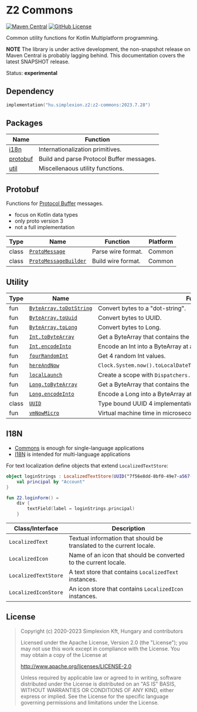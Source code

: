 # Z2 Commons

[![Maven Central](https://img.shields.io/maven-central/v/hu.simplexion.z2/z2-commons)](https://mvnrepository.com/artifact/hu.simplexion.z2/z2-commons)
[![GitHub License](https://img.shields.io/badge/license-Apache%20License%202.0-blue.svg?style=flat)](http://www.apache.org/licenses/LICENSE-2.0)

Common utility functions for Kotlin Multiplatform programming.

**NOTE** The library is under active development, the non-snapshot release on Maven Central is probably lagging behind. 
This documentation covers the latest SNAPSHOT release.

Status: **experimental**

## Dependency

```kotlin
implementation("hu.simplexion.z2:z2-commons:2023.7.28")
```

## Packages

| Name                  | Function                                  |
|-----------------------|-------------------------------------------|
| [i18n](#i18n)         | Internationalization primitives.          |
| [protobuf](#protobuf) | Build and parse Protocol Buffer messages. |
| [util](#utility)      | Miscellenaous utility functions.          |

## Protobuf

Functions for [Protocol Buffer](https://protobuf.dev/) messages.

* focus on Kotlin data types
* only proto version 3
* not a full implementation

| Type  | Name                                                                                                    | Function           | Platform |
|-------|---------------------------------------------------------------------------------------------------------|--------------------|----------|
| class | [`ProtoMessage`](src/commonMain/kotlin/hu/simplexion/z2/commons/protobuf/ProtoMessage.kt)               | Parse wire format. | Common   |
| class | [`ProtoMessageBuilder`](src/commonMain/kotlin/hu/simplexion/z2/commons/protobuf/ProtoMessageBuilder.kt) | Build wire format. | Common   |

## Utility

| Type | Name                                                                                     | Function                                                              | Platform |
|------|------------------------------------------------------------------------------------------|-----------------------------------------------------------------------|----------|
| fun  | [`ByteArray.toDotString`](src/commonMain/kotlin/hu/simplexion/z2/commons/util/string.kt) | Convert bytes to a "dot-string".                                      | Common   |
| fun  | [`ByteArray.toUuid`](src/commonMain/kotlin/hu/simplexion/z2/commons/util/uuid.kt)        | Convert bytes to UUID.                                                | Common   |
| fun  | [`ByteArray.toLong`](src/commonMain/kotlin/hu/simplexion/z2/commons/util/number.kt)      | Convert bytes to Long.                                                | Common   |
| fun  | [`Int.toByteArray`](src/commonMain/kotlin/hu/simplexion/z2/commons/util/number.kt)       | Get a ByteArray that contains the Int.                                | Common   |
| fun  | [`Int.encodeInto`](src/commonMain/kotlin/hu/simplexion/z2/commons/util/number.kt)        | Encode an Int into a ByteArray at a given offset.                     | Common   |
| fun  | [`fourRandomInt`](src/commonMain/kotlin/hu/simplexion/z2/commons/util/random.kt)         | Get 4 random Int values.                                              | Js, JVM  |
| fun  | [`hereAndNow`](src/commonMain/kotlin/hu/simplexion/z2/commons/util/coroutines.kt)        | `Clock.System.now().toLocalDateTime(TimeZone.currentSystemDefault())` | Common   |
| fun   | [`localLaunch`](src/commonMain/kotlin/hu/simplexion/z2/commons/util/coroutines.kt)       | Create a scope with `Dispatchers.Default` and launch the block in it. | Common   |
| fun   | [`Long.toByteArray`](src/commonMain/kotlin/hu/simplexion/z2/commons/util/number.kt)      | Get a ByteArray that contains the long.                               | Common   |
| fun   | [`Long.encodeInto`](src/commonMain/kotlin/hu/simplexion/z2/commons/util/number.kt)       | Encode a Long into a ByteArray at a given offset.                     | Common   |
| class | [`UUID`](src/commonMain/kotlin/hu/simplexion/z2/commons/util/uuid.kt)                    | Type bound UUID 4 implementation                                      | Js, JVM  |
| fun   | [`vmNowMicro`](src/commonMain/kotlin/hu/simplexion/z2/commons/util/clock.kt)             | Virtual machine time in microseconds.                                 | Js, JVM  |

## I18N

* [Commons](https://github.com/spxbhuhb/z2-commons) is enough for single-language applications
* [I18N](https://github.com/spxbhuhb/z2-i18n) is intended for multi-language applications

For text localization define objects that extend `LocalizedTextStore`:

```kotlin
object loginStrings : LocalizedTextStore(UUID("7f56e8dd-8bf0-49e7-a567-eb81adc501ed")) {
    val principal by "Account"
}

fun Z2.loginForm() =
    div {
        textField(label = loginStrings.principal)
    }
```

| Class/Interface      | Description                                                          |
|----------------------|----------------------------------------------------------------------|
| `LocalizedText`      | Textual information that should be translated to the current locale. |
| `LocalizedIcon`      | Name of an icon that should be converted to the current locale.      |
| `LocalizedTextStore` | A text store that contains `LocalizedText` instances.                |
| `LocalizedIconStore` | An icon store that contains `LocalizedIcon` instances.               |

## License

> Copyright (c) 2020-2023 Simplexion Kft, Hungary and contributors
>
> Licensed under the Apache License, Version 2.0 (the "License");
> you may not use this work except in compliance with the License.
> You may obtain a copy of the License at
>
>    http://www.apache.org/licenses/LICENSE-2.0
>
> Unless required by applicable law or agreed to in writing, software
> distributed under the License is distributed on an "AS IS" BASIS,
> WITHOUT WARRANTIES OR CONDITIONS OF ANY KIND, either express or implied.
> See the License for the specific language governing permissions and
> limitations under the License.